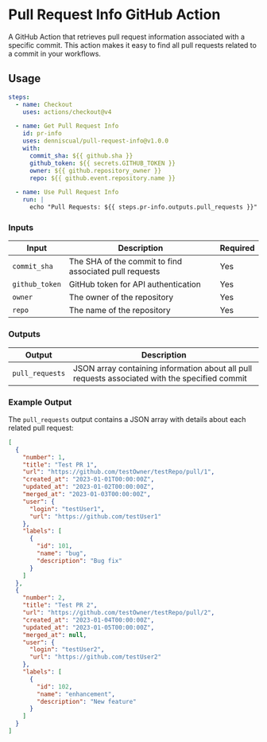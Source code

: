# Pull Request Info GitHub Action

A GitHub Action that retrieves pull request information associated with a
specific commit. This action makes it easy to find all pull requests related to
a commit in your workflows.

## Usage

```yaml
steps:
  - name: Checkout
    uses: actions/checkout@v4

  - name: Get Pull Request Info
    id: pr-info
    uses: denniscual/pull-request-info@v1.0.0
    with:
      commit_sha: ${{ github.sha }}
      github_token: ${{ secrets.GITHUB_TOKEN }}
      owner: ${{ github.repository_owner }}
      repo: ${{ github.event.repository.name }}

  - name: Use Pull Request Info
    run: |
      echo "Pull Requests: ${{ steps.pr-info.outputs.pull_requests }}"
```

### Inputs

| Input          | Description                                            | Required |
| -------------- | ------------------------------------------------------ | -------- |
| `commit_sha`   | The SHA of the commit to find associated pull requests | Yes      |
| `github_token` | GitHub token for API authentication                    | Yes      |
| `owner`        | The owner of the repository                            | Yes      |
| `repo`         | The name of the repository                             | Yes      |

### Outputs

| Output          | Description                                                                                    |
| --------------- | ---------------------------------------------------------------------------------------------- |
| `pull_requests` | JSON array containing information about all pull requests associated with the specified commit |

### Example Output

The `pull_requests` output contains a JSON array with details about each related
pull request:

```json
[
  {
    "number": 1,
    "title": "Test PR 1",
    "url": "https://github.com/testOwner/testRepo/pull/1",
    "created_at": "2023-01-01T00:00:00Z",
    "updated_at": "2023-01-02T00:00:00Z",
    "merged_at": "2023-01-03T00:00:00Z",
    "user": {
      "login": "testUser1",
      "url": "https://github.com/testUser1"
    },
    "labels": [
      {
        "id": 101,
        "name": "bug",
        "description": "Bug fix"
      }
    ]
  },
  {
    "number": 2,
    "title": "Test PR 2",
    "url": "https://github.com/testOwner/testRepo/pull/2",
    "created_at": "2023-01-04T00:00:00Z",
    "updated_at": "2023-01-05T00:00:00Z",
    "merged_at": null,
    "user": {
      "login": "testUser2",
      "url": "https://github.com/testUser2"
    },
    "labels": [
      {
        "id": 102,
        "name": "enhancement",
        "description": "New feature"
      }
    ]
  }
]
```
